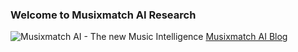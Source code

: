 ### Welcome to Musixmatch AI Research
![Musixmatch AI - The new Music Intelligence](https://pbs.twimg.com/profile_banners/1214915870763487232/1578500849/1500x500)
[Musixmatch AI Blog](https://blog.musixmatch.com/tagged/ai)
<!--

**Here are some ideas to get you started:**

🙋‍♀️ A short introduction - what is your organization all about?
🌈 Contribution guidelines - how can the community get involved?
👩‍💻 Useful resources - where can the community find your docs? Is there anything else the community should know?
🍿 Fun facts - what does your team eat for breakfast?
🧙 Remember, you can do mighty things with the power of [Markdown](https://docs.github.com/github/writing-on-github/getting-started-with-writing-and-formatting-on-github/basic-writing-and-formatting-syntax)
-->
